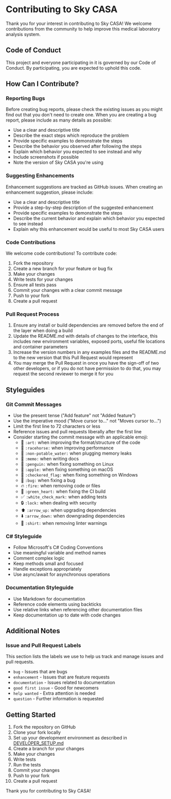 # Contributing to Sky CASA

Thank you for your interest in contributing to Sky CASA! We welcome contributions from the community to help improve this medical laboratory analysis system.

## Code of Conduct
This project and everyone participating in it is governed by our Code of Conduct. By participating, you are expected to uphold this code.

## How Can I Contribute?

### Reporting Bugs
Before creating bug reports, please check the existing issues as you might find out that you don't need to create one. When you are creating a bug report, please include as many details as possible:

- Use a clear and descriptive title
- Describe the exact steps which reproduce the problem
- Provide specific examples to demonstrate the steps
- Describe the behavior you observed after following the steps
- Explain which behavior you expected to see instead and why
- Include screenshots if possible
- Note the version of Sky CASA you're using

### Suggesting Enhancements
Enhancement suggestions are tracked as GitHub issues. When creating an enhancement suggestion, please include:

- Use a clear and descriptive title
- Provide a step-by-step description of the suggested enhancement
- Provide specific examples to demonstrate the steps
- Describe the current behavior and explain which behavior you expected to see instead
- Explain why this enhancement would be useful to most Sky CASA users

### Code Contributions
We welcome code contributions! To contribute code:

1. Fork the repository
2. Create a new branch for your feature or bug fix
3. Make your changes
4. Write tests for your changes
5. Ensure all tests pass
6. Commit your changes with a clear commit message
7. Push to your fork
8. Create a pull request

### Pull Request Process
1. Ensure any install or build dependencies are removed before the end of the layer when doing a build
2. Update the README.md with details of changes to the interface, this includes new environment variables, exposed ports, useful file locations and container parameters
3. Increase the version numbers in any examples files and the README.md to the new version that this Pull Request would represent
4. You may merge the Pull Request in once you have the sign-off of two other developers, or if you do not have permission to do that, you may request the second reviewer to merge it for you

## Styleguides

### Git Commit Messages
- Use the present tense ("Add feature" not "Added feature")
- Use the imperative mood ("Move cursor to..." not "Moves cursor to...")
- Limit the first line to 72 characters or less
- Reference issues and pull requests liberally after the first line
- Consider starting the commit message with an applicable emoji:
  - :art: `:art:` when improving the format/structure of the code
  - :racehorse: `:racehorse:` when improving performance
  - :non-potable_water: `:non-potable_water:` when plugging memory leaks
  - :memo: `:memo:` when writing docs
  - :penguin: `:penguin:` when fixing something on Linux
  - :apple: `:apple:` when fixing something on macOS
  - :checkered_flag: `:checkered_flag:` when fixing something on Windows
  - :bug: `:bug:` when fixing a bug
  - :fire: `:fire:` when removing code or files
  - :green_heart: `:green_heart:` when fixing the CI build
  - :white_check_mark: `:white_check_mark:` when adding tests
  - :lock: `:lock:` when dealing with security
  - :arrow_up: `:arrow_up:` when upgrading dependencies
  - :arrow_down: `:arrow_down:` when downgrading dependencies
  - :shirt: `:shirt:` when removing linter warnings

### C# Styleguide
- Follow Microsoft's C# Coding Conventions
- Use meaningful variable and method names
- Comment complex logic
- Keep methods small and focused
- Handle exceptions appropriately
- Use async/await for asynchronous operations

### Documentation Styleguide
- Use Markdown for documentation
- Reference code elements using backticks
- Use relative links when referencing other documentation files
- Keep documentation up to date with code changes

## Additional Notes

### Issue and Pull Request Labels
This section lists the labels we use to help us track and manage issues and pull requests.

- `bug` - Issues that are bugs
- `enhancement` - Issues that are feature requests
- `documentation` - Issues related to documentation
- `good first issue` - Good for newcomers
- `help wanted` - Extra attention is needed
- `question` - Further information is requested

## Getting Started
1. Fork the repository on GitHub
2. Clone your fork locally
3. Set up your development environment as described in [DEVELOPER_SETUP.md](file:///D:/New%20folder%20(4)/Sky%20CASA/DEVELOPER_SETUP.md)
4. Create a branch for your changes
5. Make your changes
6. Write tests
7. Run the tests
8. Commit your changes
9. Push to your fork
10. Create a pull request

Thank you for contributing to Sky CASA!